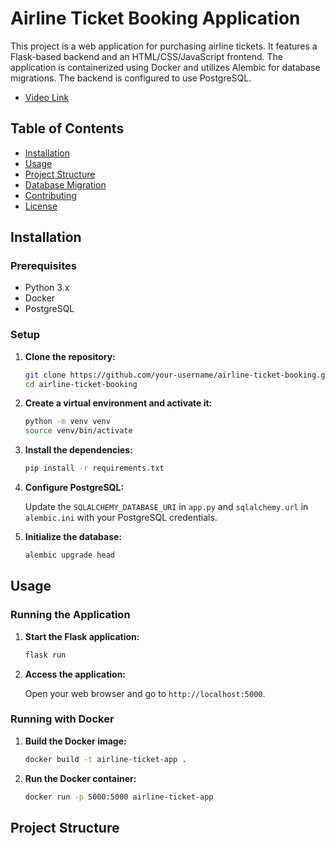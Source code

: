 # Airline Ticket Booking Application

This project is a web application for purchasing airline tickets. It features a Flask-based backend and an HTML/CSS/JavaScript frontend. The application is containerized using Docker and utilizes Alembic for database migrations. The backend is configured to use PostgreSQL.

- [Video Link](#https://drive.google.com/file/d/1n8APcIrjyu6TXcJWEa2QF8-eR_lTGqIZ/view?usp=sharing)

## Table of Contents

- [Installation](#installation)
- [Usage](#usage)
- [Project Structure](#project-structure)
- [Database Migration](#database-migration)
- [Contributing](#contributing)
- [License](#license)

## Installation

### Prerequisites

- Python 3.x
- Docker
- PostgreSQL

### Setup

1. **Clone the repository:**

    ```sh
    git clone https://github.com/your-username/airline-ticket-booking.git
    cd airline-ticket-booking
    ```

2. **Create a virtual environment and activate it:**

    ```sh
    python -m venv venv
    source venv/bin/activate
    ```

3. **Install the dependencies:**

    ```sh
    pip install -r requirements.txt
    ```

4. **Configure PostgreSQL:**

    Update the `SQLALCHEMY_DATABASE_URI` in `app.py` and `sqlalchemy.url` in `alembic.ini` with your PostgreSQL credentials.

5. **Initialize the database:**

    ```sh
    alembic upgrade head
    ```

## Usage

### Running the Application

1. **Start the Flask application:**

    ```sh
    flask run
    ```

2. **Access the application:**

    Open your web browser and go to `http://localhost:5000`.

### Running with Docker

1. **Build the Docker image:**

    ```sh
    docker build -t airline-ticket-app .
    ```

2. **Run the Docker container:**

    ```sh
    docker run -p 5000:5000 airline-ticket-app
    ```

## Project Structure

